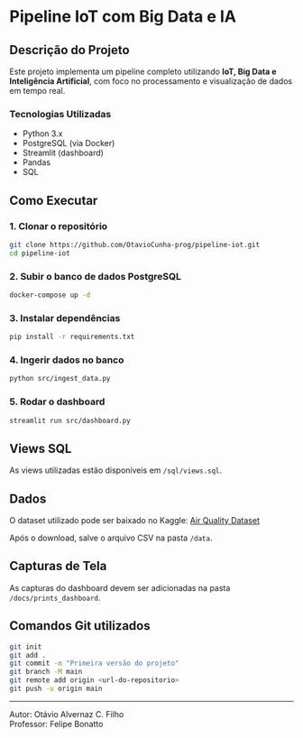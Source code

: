 # Pipeline IoT com Big Data e IA

##  Descrição do Projeto
Este projeto implementa um pipeline completo utilizando **IoT, Big Data e Inteligência Artificial**, 
com foco no processamento e visualização de dados em tempo real.

###  Tecnologias Utilizadas
- Python 3.x
- PostgreSQL (via Docker)
- Streamlit (dashboard)
- Pandas
- SQL

##  Como Executar

### 1. Clonar o repositório
```bash
git clone https://github.com/OtavioCunha-prog/pipeline-iot.git
cd pipeline-iot
```

### 2. Subir o banco de dados PostgreSQL
```bash
docker-compose up -d
```

### 3. Instalar dependências
```bash
pip install -r requirements.txt
```

### 4. Ingerir dados no banco
```bash
python src/ingest_data.py
```

### 5. Rodar o dashboard
```bash
streamlit run src/dashboard.py
```

##  Views SQL
As views utilizadas estão disponíveis em `/sql/views.sql`.

##  Dados
O dataset utilizado pode ser baixado no Kaggle:
[Air Quality Dataset](https://www.kaggle.com/datasets/volpatto/air-quality)

Após o download, salve o arquivo CSV na pasta `/data`.

##  Capturas de Tela
As capturas do dashboard devem ser adicionadas na pasta `/docs/prints_dashboard`.

##  Comandos Git utilizados
```bash
git init
git add .
git commit -m "Primeira versão do projeto"
git branch -M main
git remote add origin <url-do-repositorio>
git push -u origin main
```

---
 Autor: Otávio Alvernaz C. Filho  
 Professor: Felipe Bonatto

